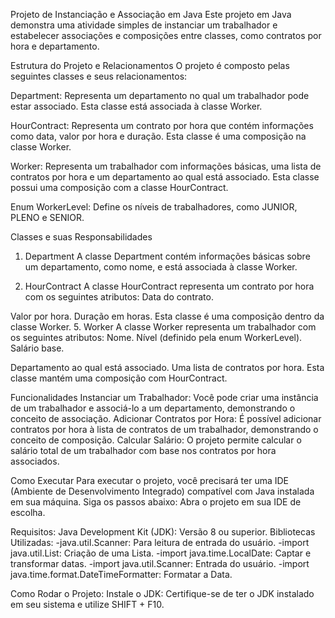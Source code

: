 
Projeto de Instanciação e Associação em Java
Este projeto em Java demonstra uma atividade simples de instanciar um trabalhador e estabelecer associações e composições entre classes, como contratos por hora e departamento.

Estrutura do Projeto e Relacionamentos
O projeto é composto pelas seguintes classes e seus relacionamentos:

Department: Representa um departamento no qual um trabalhador pode estar associado. Esta classe está associada à classe Worker.

HourContract: Representa um contrato por hora que contém informações como data, valor por hora e duração. Esta classe é uma composição na classe Worker.

Worker: Representa um trabalhador com informações básicas, uma lista de contratos por hora e um departamento ao qual está associado. Esta classe possui uma composição com a classe HourContract.

Enum WorkerLevel: Define os níveis de trabalhadores, como JUNIOR, PLENO e SENIOR.

Classes e suas Responsabilidades
1. Department
A classe Department contém informações básicas sobre um departamento, como nome, e está associada à classe Worker.

3. HourContract
A classe HourContract representa um contrato por hora com os seguintes atributos:
Data do contrato.

Valor por hora.
Duração em horas. Esta classe é uma composição dentro da classe Worker.
5. Worker
A classe Worker representa um trabalhador com os seguintes atributos:
Nome.
Nível (definido pela enum WorkerLevel).
Salário base.

Departamento ao qual está associado.
Uma lista de contratos por hora. Esta classe mantém uma composição com HourContract.


Funcionalidades
Instanciar um Trabalhador: Você pode criar uma instância de um trabalhador e associá-lo a um departamento, demonstrando o conceito de associação.
Adicionar Contratos por Hora: É possível adicionar contratos por hora à lista de contratos de um trabalhador, demonstrando o conceito de composição.
Calcular Salário: O projeto permite calcular o salário total de um trabalhador com base nos contratos por hora associados.

Como Executar
Para executar o projeto, você precisará ter uma IDE (Ambiente de Desenvolvimento Integrado) compatível com Java instalada em sua máquina. Siga os passos abaixo:
Abra o projeto em sua IDE de escolha.

Requisitos: Java Development Kit (JDK): Versão 8 ou superior. Bibliotecas Utilizadas: 
-java.util.Scanner: Para leitura de entrada do usuário.
-import java.util.List: Criação de uma Lista.
-import java.time.LocalDate: Captar e transformar datas.
-import java.util.Scanner: Entrada do usuário.
-import java.time.format.DateTimeFormatter: Formatar a Data.

Como Rodar o Projeto: Instale o JDK: Certifique-se de ter o JDK instalado em seu sistema e utilize SHIFT + F10.
